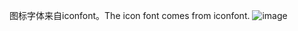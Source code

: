 图标字体来自iconfont。The icon font comes from iconfont.
![image](https://github.com/DF-cheLiu/music-playerUI-WPF/assets/96376335/f60054eb-4aff-41d8-926b-54467783df4a)

